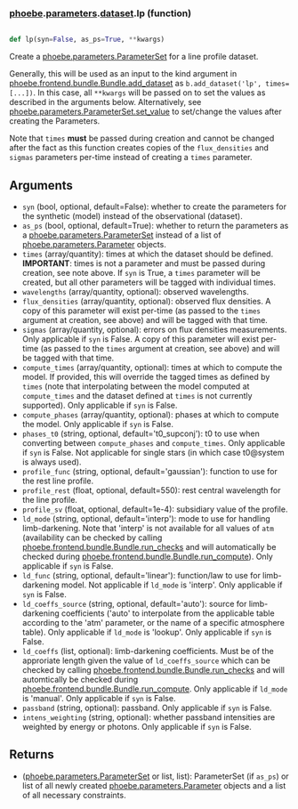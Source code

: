 ### [phoebe](phoebe.md).[parameters](phoebe.parameters.md).[dataset](phoebe.parameters.dataset.md).lp (function)


```py

def lp(syn=False, as_ps=True, **kwargs)

```



Create a [phoebe.parameters.ParameterSet](phoebe.parameters.ParameterSet.md) for a line profile dataset.

Generally, this will be used as an input to the kind argument in
[phoebe.frontend.bundle.Bundle.add_dataset](phoebe.frontend.bundle.Bundle.add_dataset.md) as
`b.add_dataset('lp', times=[...])`.  In this case, all `**kwargs` will be
passed on to set the values as described in the arguments below.  Alternatively,
see [phoebe.parameters.ParameterSet.set_value](phoebe.parameters.ParameterSet.set_value.md) to set/change the values
after creating the Parameters.

Note that `times` **must** be passed during creation and cannot be changed
after the fact as this function creates copies of the `flux_densities`
and `sigmas` parameters per-time instead of creating a `times` parameter.

Arguments
----------
* `syn` (bool, optional, default=False): whether to create the parameters
    for the synthetic (model) instead of the observational (dataset).
* `as_ps` (bool, optional, default=True): whether to return the parameters
    as a [phoebe.parameters.ParameterSet](phoebe.parameters.ParameterSet.md) instead of a list of
    [phoebe.parameters.Parameter](phoebe.parameters.Parameter.md) objects.
* `times` (array/quantity): times at which the dataset should be defined.
    **IMPORTANT**: times is not a parameter and must be passed during creation,
    see note above.  If `syn` is True, a `times` parameter will be created,
    but all other parameters will be tagged with individual times.
* `wavelengths` (array/quantity, optional): observed wavelengths.
* `flux_densities` (array/quantity, optional): observed flux densities.
    A copy of this parameter will exist per-time (as passed to the `times`
    argument at creation, see above) and will be tagged with that time.
* `sigmas` (array/quantity, optional): errors on flux densities measurements.
    Only applicable if `syn` is False.  A copy of this parameter will exist
    per-time (as passed to the `times` argument at creation, see above) and
    will be tagged with that time.
* `compute_times` (array/quantity, optional): times at which to compute
    the model.  If provided, this will override the tagged times as defined
    by `times` (note that interpolating between the model computed at
    `compute_times` and the dataset defined at `times` is not currently
    supported).  Only applicable if `syn` is False.
* `compute_phases` (array/quantity, optional): phases at which to compute
    the model.  Only applicable if `syn` is False.
* `phases_t0` (string, optional, default='t0_supconj'): t0 to use
    when converting between `compute_phases` and `compute_times`.  Only
    applicable if `syn` is False.  Not applicable for
    single stars (in which case t0@system is always used).
* `profile_func` (string, optional, default='gaussian'): function to use
    for the rest line profile.
* `profile_rest` (float, optional, default=550): rest central wavelength
    for the line profile.
* `profile_sv` (float, optional, default=1e-4): subsidiary value of the
    profile.
* `ld_mode` (string, optional, default='interp'): mode to use for handling
    limb-darkening.  Note that 'interp' is not available for all values
    of `atm` (availability can be checked by calling
    [phoebe.frontend.bundle.Bundle.run_checks](phoebe.frontend.bundle.Bundle.run_checks.md) and will automatically be checked
    during [phoebe.frontend.bundle.Bundle.run_compute](phoebe.frontend.bundle.Bundle.run_compute.md)).  Only applicable
    if `syn` is False.
* `ld_func` (string, optional, default='linear'): function/law to use for
    limb-darkening model. Not applicable if `ld_mode` is 'interp'.  Only
    applicable if `syn` is False.
* `ld_coeffs_source` (string, optional, default='auto'): source for limb-darkening
    coefficients ('auto' to interpolate from the applicable table according
    to the 'atm' parameter, or the name of a specific atmosphere table).
    Only applicable if `ld_mode` is 'lookup'.  Only applicable if
    `syn` is False.
* `ld_coeffs` (list, optional): limb-darkening coefficients.  Must be of
    the approriate length given the value of `ld_coeffs_source` which can
    be checked by calling [phoebe.frontend.bundle.Bundle.run_checks](phoebe.frontend.bundle.Bundle.run_checks.md)
    and will automtically be checked during
    [phoebe.frontend.bundle.Bundle.run_compute](phoebe.frontend.bundle.Bundle.run_compute.md).  Only applicable
   if `ld_mode` is 'manual'.  Only applicable if `syn` is False.
* `passband` (string, optional): passband.  Only applicable if `syn` is False.
* `intens_weighting` (string, optional): whether passband intensities are
    weighted by energy or photons.  Only applicable if `syn` is False.

Returns
--------
* ([phoebe.parameters.ParameterSet](phoebe.parameters.ParameterSet.md) or list, list): ParameterSet (if `as_ps`)
    or list of all newly created
    [phoebe.parameters.Parameter](phoebe.parameters.Parameter.md) objects and a list of all necessary
    constraints.


